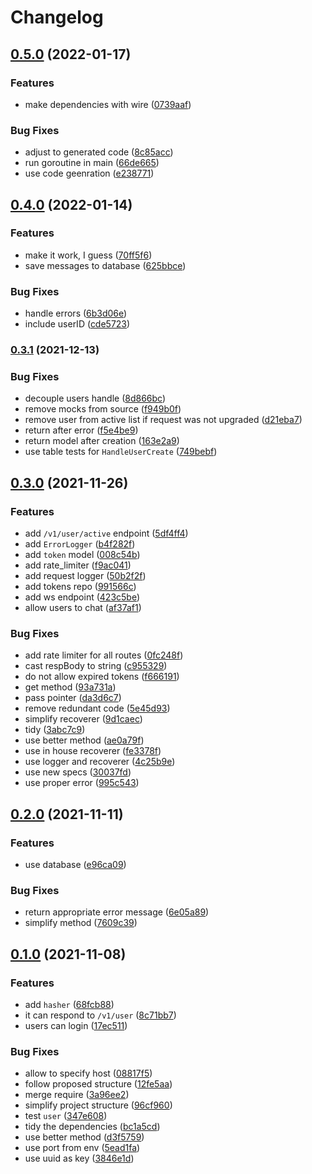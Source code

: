 # Changelog

## [0.5.0](https://www.github.com/brokeyourbike/lets-go-chat/compare/v0.4.0...v0.5.0) (2022-01-17)


### Features

* make dependencies with wire ([0739aaf](https://www.github.com/brokeyourbike/lets-go-chat/commit/0739aafe9c1886d8adf669b4537df170d083d01d))


### Bug Fixes

* adjust to generated code ([8c85acc](https://www.github.com/brokeyourbike/lets-go-chat/commit/8c85acca6b674df25bebeb4b5624facffa598f33))
* run goroutine in main ([66de665](https://www.github.com/brokeyourbike/lets-go-chat/commit/66de665b56559dea9873bcd68d8d899a2ad8a833))
* use code geenration ([e238771](https://www.github.com/brokeyourbike/lets-go-chat/commit/e238771ea5c9198acef9c2cb68bd2e85fd24b6c9))

## [0.4.0](https://www.github.com/brokeyourbike/lets-go-chat/compare/v0.3.1...v0.4.0) (2022-01-14)


### Features

* make it work, I guess ([70ff5f6](https://www.github.com/brokeyourbike/lets-go-chat/commit/70ff5f6c75abe6ada835bf41712764fa5cb7c914))
* save messages to database ([625bbce](https://www.github.com/brokeyourbike/lets-go-chat/commit/625bbceaa442666b995d91cd278a514968f357d2))


### Bug Fixes

* handle errors ([6b3d06e](https://www.github.com/brokeyourbike/lets-go-chat/commit/6b3d06e498212652af46283e188435ad68401127))
* include userID ([cde5723](https://www.github.com/brokeyourbike/lets-go-chat/commit/cde57232b7a04b226d98cd80ac932a016170ca25))

### [0.3.1](https://www.github.com/brokeyourbike/lets-go-chat/compare/v0.3.0...v0.3.1) (2021-12-13)


### Bug Fixes

* decouple users handle ([8d866bc](https://www.github.com/brokeyourbike/lets-go-chat/commit/8d866bc8165ffda269a452d15500368791f61c88))
* remove mocks from source ([f949b0f](https://www.github.com/brokeyourbike/lets-go-chat/commit/f949b0fa1ccd721a680e115747b218b8d4367ed6))
* remove user from active list if request was not upgraded ([d21eba7](https://www.github.com/brokeyourbike/lets-go-chat/commit/d21eba7083a15b17140e316657033318c88c3636))
* return after error ([f5e4be9](https://www.github.com/brokeyourbike/lets-go-chat/commit/f5e4be90bf88d9ab501590a0e8f01b14e7a00ed5))
* return model after creation ([163e2a9](https://www.github.com/brokeyourbike/lets-go-chat/commit/163e2a9361e02af943832a2c20989d925560a102))
* use table tests for `HandleUserCreate` ([749bebf](https://www.github.com/brokeyourbike/lets-go-chat/commit/749bebfaa8b4b551a10c876027e6de86645aa3d2))

## [0.3.0](https://www.github.com/brokeyourbike/lets-go-chat/compare/v0.2.0...v0.3.0) (2021-11-26)


### Features

* add `/v1/user/active` endpoint ([5df4ff4](https://www.github.com/brokeyourbike/lets-go-chat/commit/5df4ff4f2e8f9e2febf1306940e500bff1af1e4e))
* add `ErrorLogger` ([b4f282f](https://www.github.com/brokeyourbike/lets-go-chat/commit/b4f282fddb079bedee78f9f2123e7287761aca94))
* add `token` model ([008c54b](https://www.github.com/brokeyourbike/lets-go-chat/commit/008c54b6e5c182d15740e64df4cef7277373fc24))
* add rate_limiter ([f9ac041](https://www.github.com/brokeyourbike/lets-go-chat/commit/f9ac041f92b79b365de6edad9ac4b157594697f0))
* add request logger ([50b2f2f](https://www.github.com/brokeyourbike/lets-go-chat/commit/50b2f2fae1e00cd15ef0ddf01c08f832ae254763))
* add tokens repo ([991566c](https://www.github.com/brokeyourbike/lets-go-chat/commit/991566c8a6e2e8e588aece05395b6276ec90294b))
* add ws endpoint ([423c5be](https://www.github.com/brokeyourbike/lets-go-chat/commit/423c5be5ecf151e877778509bc6ecaf0ae148297))
* allow users to chat ([af37af1](https://www.github.com/brokeyourbike/lets-go-chat/commit/af37af108947cab0ffb81a7dff0218780840dc03))


### Bug Fixes

* add rate limiter for all routes ([0fc248f](https://www.github.com/brokeyourbike/lets-go-chat/commit/0fc248f60906c5a3fb667db8871d2798ac73eff2))
* cast respBody to string ([c955329](https://www.github.com/brokeyourbike/lets-go-chat/commit/c9553290c4284470d3a724f8d67ee46d8294462f))
* do not allow expired tokens ([f666191](https://www.github.com/brokeyourbike/lets-go-chat/commit/f666191b1072ab53115f86f8e405df6be1224c53))
* get method ([93a731a](https://www.github.com/brokeyourbike/lets-go-chat/commit/93a731a3baf5164ab993c0a717c4557301ec6779))
* pass pointer ([da3d6c7](https://www.github.com/brokeyourbike/lets-go-chat/commit/da3d6c7183bf147964c1c0040e2235077df8a8a5))
* remove redundant code ([5e45d93](https://www.github.com/brokeyourbike/lets-go-chat/commit/5e45d931660d4a03b9ba91dd3648aa0738fa34c0))
* simplify recoverer ([9d1caec](https://www.github.com/brokeyourbike/lets-go-chat/commit/9d1caec6f9f9d4209d16ddc0003e3652cf682bb3))
* tidy ([3abc7c9](https://www.github.com/brokeyourbike/lets-go-chat/commit/3abc7c96f4350957876fdb3c4ea5c7fea4bfacba))
* use better method ([ae0a79f](https://www.github.com/brokeyourbike/lets-go-chat/commit/ae0a79f8649b08a2dc357adf9d0b243e642fbf17))
* use in house recoverer ([fe3378f](https://www.github.com/brokeyourbike/lets-go-chat/commit/fe3378f5d32bba3d1246eb8e588fb9bd7a7a2d1f))
* use logger and recoverer ([4c25b9e](https://www.github.com/brokeyourbike/lets-go-chat/commit/4c25b9e73728a4ee13ec885ff38e044a6ff322c4))
* use new specs ([30037fd](https://www.github.com/brokeyourbike/lets-go-chat/commit/30037fd42cc36bd3fd1e6c35e50967578b9fbf77))
* use proper error ([995c543](https://www.github.com/brokeyourbike/lets-go-chat/commit/995c543a5ddd439d0f46ac1f98729b5e407925a1))

## [0.2.0](https://www.github.com/brokeyourbike/lets-go-chat/compare/v0.1.0...v0.2.0) (2021-11-11)


### Features

* use database ([e96ca09](https://www.github.com/brokeyourbike/lets-go-chat/commit/e96ca09bcae85c4a52810545cf137e897696eb59))


### Bug Fixes

* return appropriate error message ([6e05a89](https://www.github.com/brokeyourbike/lets-go-chat/commit/6e05a89fce53f8e48f2ac4d2b909f9a33d47387d))
* simplify method ([7609c39](https://www.github.com/brokeyourbike/lets-go-chat/commit/7609c395e49fbea9f341a643efde807272a0d01d))

## [0.1.0](https://www.github.com/brokeyourbike/lets-go-chat/compare/v0.0.1...v0.1.0) (2021-11-08)


### Features

* add `hasher` ([68fcb88](https://www.github.com/brokeyourbike/lets-go-chat/commit/68fcb884d56ce11592ad646407052f08a4fb4893))
* it can respond to `/v1/user` ([8c71bb7](https://www.github.com/brokeyourbike/lets-go-chat/commit/8c71bb7adf746fec0c4f1a5a96f958de21669366))
* users can login ([17ec511](https://www.github.com/brokeyourbike/lets-go-chat/commit/17ec5119e0ed7f6ecf152faeb3a61965aa589af6))


### Bug Fixes

* allow to specify host ([08817f5](https://www.github.com/brokeyourbike/lets-go-chat/commit/08817f55c8d85bc2e33c5b9023ac425ea292c832))
* follow proposed structure ([12fe5aa](https://www.github.com/brokeyourbike/lets-go-chat/commit/12fe5aaec3cc7e6d500b85c5140a0ac2408ed385))
* merge require ([3a96ee2](https://www.github.com/brokeyourbike/lets-go-chat/commit/3a96ee2c7969b9d31ec3537272fcb3ca6dd54a6c))
* simplify project structure ([96cf960](https://www.github.com/brokeyourbike/lets-go-chat/commit/96cf9604433b3975834d6c79eff8da52f4de5d4f))
* test `user` ([347e608](https://www.github.com/brokeyourbike/lets-go-chat/commit/347e60804cb307e49a0d523a75d151813e44173f))
* tidy the dependencies ([bc1a5cd](https://www.github.com/brokeyourbike/lets-go-chat/commit/bc1a5cdab4cdd5177af79a7300c0f43d9be2b0d9))
* use better method ([d3f5759](https://www.github.com/brokeyourbike/lets-go-chat/commit/d3f5759c4e285a15e03379b2cc4556b7ca12d3a5))
* use port from env ([5ead1fa](https://www.github.com/brokeyourbike/lets-go-chat/commit/5ead1fa56d42b95e0a6a9ebbf51a6eedd894d60b))
* use uuid as key ([3846e1d](https://www.github.com/brokeyourbike/lets-go-chat/commit/3846e1d1ea13f3a643f7329c02ccff18b7560e55))
